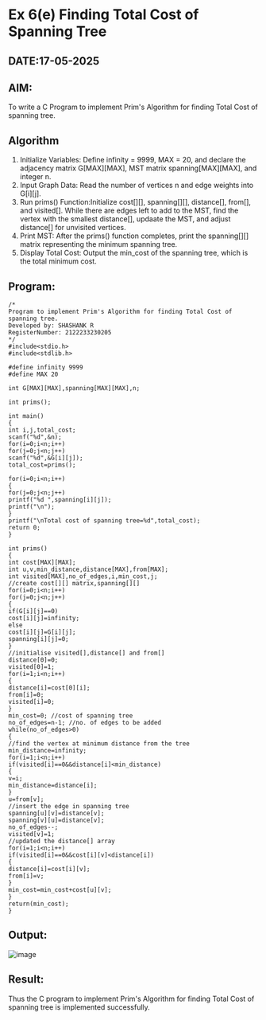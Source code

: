 # Ex 6(e) Finding Total Cost of Spanning Tree
## DATE:17-05-2025
## AIM:
To write a C Program to implement Prim's Algorithm for finding Total Cost of spanning tree.
## Algorithm
1. Initialize Variables: Define infinity = 9999, MAX = 20, and declare the adjacency matrix G[MAX][MAX], MST matrix spanning[MAX][MAX], and integer n.
2. Input Graph Data: Read the number of vertices n and edge weights into G[i][j].
3. Run prims() Function:Initialize cost[][], spanning[][], distance[], from[], and visited[].
While there are edges left to add to the MST, find the vertex with the smallest distance[], updaate the MST, and adjust distance[] for unvisited vertices.
4. Print MST: After the prims() function completes, print the spanning[][] matrix representing the minimum spanning tree. 
5. Display Total Cost: Output the min_cost of the spanning tree, which is the total minimum cost.

   

## Program:
```
/*
Program to implement Prim's Algorithm for finding Total Cost of spanning tree.
Developed by: SHASHANK R 
RegisterNumber: 2122233230205
*/
#include<stdio.h>
#include<stdlib.h>
 
#define infinity 9999
#define MAX 20
 
int G[MAX][MAX],spanning[MAX][MAX],n;
 
int prims();
 
int main()
{
int i,j,total_cost;
scanf("%d",&n);
for(i=0;i<n;i++)
for(j=0;j<n;j++)
scanf("%d",&G[i][j]);
total_cost=prims();

for(i=0;i<n;i++)
{
for(j=0;j<n;j++)
printf("%d ",spanning[i][j]);
printf("\n");
}
printf("\nTotal cost of spanning tree=%d",total_cost);
return 0;
}
 
int prims()
{
int cost[MAX][MAX];
int u,v,min_distance,distance[MAX],from[MAX];
int visited[MAX],no_of_edges,i,min_cost,j;
//create cost[][] matrix,spanning[][]
for(i=0;i<n;i++)
for(j=0;j<n;j++)
{
if(G[i][j]==0)
cost[i][j]=infinity;
else
cost[i][j]=G[i][j];
spanning[i][j]=0;
}
//initialise visited[],distance[] and from[]
distance[0]=0;
visited[0]=1;
for(i=1;i<n;i++)
{
distance[i]=cost[0][i];
from[i]=0;
visited[i]=0;
}
min_cost=0; //cost of spanning tree
no_of_edges=n-1; //no. of edges to be added
while(no_of_edges>0)
{
//find the vertex at minimum distance from the tree
min_distance=infinity;
for(i=1;i<n;i++)
if(visited[i]==0&&distance[i]<min_distance)
{
v=i;
min_distance=distance[i];
}
u=from[v];
//insert the edge in spanning tree
spanning[u][v]=distance[v];
spanning[v][u]=distance[v];
no_of_edges--;
visited[v]=1;
//updated the distance[] array
for(i=1;i<n;i++)
if(visited[i]==0&&cost[i][v]<distance[i])
{
distance[i]=cost[i][v];
from[i]=v;
}
min_cost=min_cost+cost[u][v];
}
return(min_cost);
}
```

## Output:

![image](https://github.com/user-attachments/assets/a035c4b8-7200-48a6-a304-0a211c8c6d3a)


## Result:
Thus the C program to implement Prim's Algorithm for finding Total Cost of spanning tree is implemented successfully.
